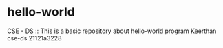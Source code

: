 # hello-world
CSE - DS :: This is a basic repository about hello-world program
Keerthan cse-ds
21121a3228
